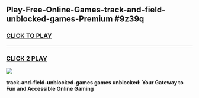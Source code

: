 
## Play-Free-Online-Games-track-and-field-unblocked-games-Premium #9z39q
<h3>
<a href="https://premium.freeplayer.one?title=track-and-field-unblocked-games&ref=8M">CLICK TO PLAY</a></h3>
<hr>

<h3>
<a href="https://premium.freeplayer.one?title=track-and-field-unblocked-games&ref=8M">CLICK 2 PLAY</a>
  
</h3>

<a href="https://premium.freeplayer.one?title=track-and-field-unblocked-games&ref=8M"><img src="https://clearcache.store/games.png"></a>


**track-and-field-unblocked-games games unblocked: Your Gateway to Fun and Accessible Online Gaming**
